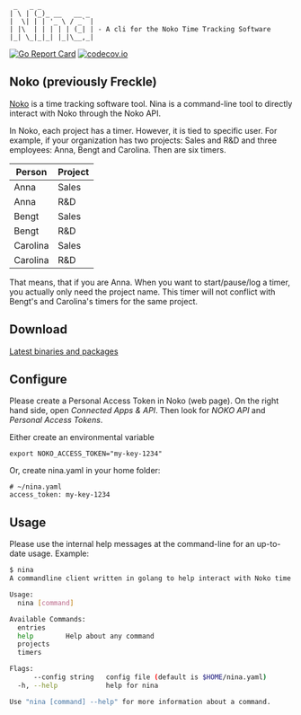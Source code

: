 ```
 _   _ _
| \ | (_)_ __   __ _
|  \| | | '_ \ / _` |
| |\  | | | | | (_| | - A cli for the Noko Time Tracking Software
|_| \_|_|_| |_|\__,_|
```

[![Go Report Card](https://goreportcard.com/badge/github.com/Raphexion/nina)](https://goreportcard.com/report/github.com/Raphexion/nina)
[![codecov.io](https://codecov.io/gh/Raphexion/nina/coverage.svg?branch=master)](https://codecov.io/gh/Raphexion/nina?branch=master)

## Noko (previously Freckle)

[Noko](https://nokotime.com/) is a time tracking software tool.
Nina is a command-line tool to directly interact with Noko through the Noko API.

In Noko, each project has a timer. However, it is tied to specific user.
For example, if your organization has two projects: Sales and R&D and three employees: Anna, Bengt and Carolina.
Then are six timers.

| Person   | Project |
|----------|---------|
| Anna     | Sales   |
| Anna     | R&D     |
| Bengt    | Sales   |
| Bengt    | R&D     |
| Carolina | Sales   |
| Carolina | R&D     |


That means, that if you are Anna. When you want to start/pause/log a timer, you actually only need the project name.
This timer will not conflict with Bengt's and Carolina's timers for the same project.

## Download

[Latest binaries and packages](https://github.com/Raphexion/nina/releases/latest)

## Configure

Please create a Personal Access Token in Noko (web page).
On the right hand side, open *Connected Apps & API*.
Then look for *NOKO API* and *Personal Access Tokens*.

Either create an environmental variable

```
export NOKO_ACCESS_TOKEN="my-key-1234"
```

Or, create nina.yaml in your home folder:

```
# ~/nina.yaml
access_token: my-key-1234
```

## Usage

Please use the internal help messages at the command-line for an up-to-date usage. Example:

```sh
$ nina
A commandline client written in golang to help interact with Noko time tracker

Usage:
  nina [command]

Available Commands:
  entries
  help        Help about any command
  projects
  timers

Flags:
      --config string   config file (default is $HOME/nina.yaml)
  -h, --help            help for nina

Use "nina [command] --help" for more information about a command.
```
